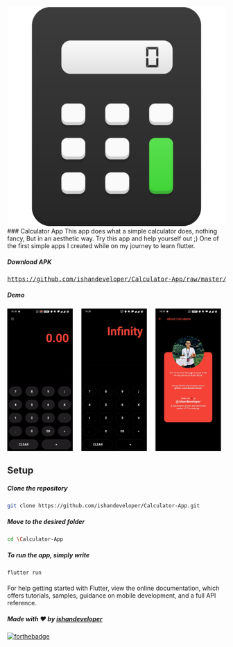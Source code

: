 <img src="https://github.com/ishandeveloper/Calculator-App/blob/master/screenshots/icon.png?raw=false" width="w00px">
### Calculator App
This app does what a simple calculator does, nothing fancy, But in an aesthetic way. Try this app and help yourself out ;)
One of the first simple apps I created while on my journey to learn flutter.

##### Download APK
<pre><a href="https://github.com/ishandeveloper/Calculator-App/raw/master/app.apk">https://github.com/ishandeveloper/Calculator-App/raw/master/app.apk</a></pre>

##### Demo

  <img src="https://github.com/ishandeveloper/Calculator-App/blob/master/screenshots/demo.gif?raw=false" width="30%">&nbsp;&nbsp;&nbsp;&nbsp;&nbsp;<img src="https://github.com/ishandeveloper/Calculator-App/blob/master/screenshots/1.jpg?raw=false" width="30%">&nbsp;&nbsp;&nbsp;&nbsp;&nbsp;<img src="https://github.com/ishandeveloper/Calculator-App/blob/master/screenshots/2.jpg?raw=false" width="30%">
  

## Setup

  ##### Clone the repository
```bash
git clone https://github.com/ishandeveloper/Calculator-App.git
```
  ##### Move to the desired folder
```bash
cd \Calculator-App
```

  ##### To run the app, simply write
```bash
flutter run
```
####

For help getting started with Flutter, view the online documentation, which offers tutorials, samples, guidance on mobile development, and a full API reference.

##### Made with ♥ by <a href="https://github.com/ishandeveloper">ishandeveloper</a>


[![forthebadge](https://forthebadge.com/images/badges/built-with-love.svg)](https://github.com/ishandeveloper)
